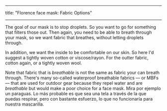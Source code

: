 - - -
title: "Florence face mask: Fabric Options"
- - -

The goal of our mask is to stop droplets. So you want to go for something that filters those out. Then again, you need to be able to breath through your mask, so we want fabric that breathes, without letting droplets through.

In addition, we want the inside to be comfortable on our skin. So here I'd suggest a tightly woven cotton or viscose/rayon. For the outter fabric, cotton again, or a tightly woven wool.

<Note>

Note that fabric that is _breathable_ is not the same as fabric your can breath through.
There's many so-called waterproof breathable fabrics — or MBFs — that are used for outdoor gear because they
repel water and are _breathable_ but would make a poor choice for a face mask.
Mira por ejemplo un paraguas. Lo más probable es que sea una tela a través de la que puedas respirar, pero con bastante esfuerzo, lo que no funcionaría para nuestra mascarilla.

</Note>
